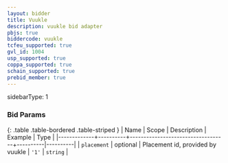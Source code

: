 ```yaml
---
layout: bidder
title: Vuukle
description: vuukle bid adapter
pbjs: true
biddercode: vuukle
tcfeu_supported: true
gvl_id: 1004
usp_supported: true
coppa_supported: true
schain_supported: true
prebid_member: true
---
```

sidebarType: 1

### Bid Params

{: .table .table-bordered .table-striped }
| Name        | Scope    | Description                       | Example  | Type     |
|-------------+----------+-----------------------------------+----------|----------|
| `placement` | optional | Placement id, provided by vuukle  | `'1'`    | `string` |

